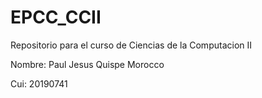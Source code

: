 # EPCC_CCII
Repositorio para el curso de Ciencias de la Computacion II

Nombre: Paul Jesus Quispe Morocco

Cui: 20190741

